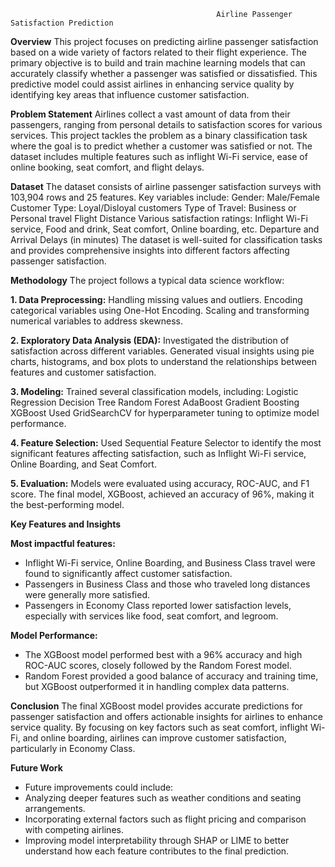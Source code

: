                                                   Airline Passenger Satisfaction Prediction
                                                      

****Overview****
This project focuses on predicting airline passenger satisfaction based on a wide variety of factors related to their flight experience. The primary objective is to build and train machine learning models that can accurately classify whether a passenger was satisfied or dissatisfied. This predictive model could assist airlines in enhancing service quality by identifying key areas that influence customer satisfaction.

****Problem Statement****
Airlines collect a vast amount of data from their passengers, ranging from personal details to satisfaction scores for various services. This project tackles the problem as a binary classification task where the goal is to predict whether a customer was satisfied or not. The dataset includes multiple features such as inflight Wi-Fi service, ease of online booking, seat comfort, and flight delays.

****Dataset****
The dataset consists of airline passenger satisfaction surveys with 103,904 rows and 25 features. Key variables include:
Gender: Male/Female
Customer Type: Loyal/Disloyal customers
Type of Travel: Business or Personal travel
Flight Distance
Various satisfaction ratings: Inflight Wi-Fi service, Food and drink, Seat comfort, Online boarding, etc.
Departure and Arrival Delays (in minutes)
The dataset is well-suited for classification tasks and provides comprehensive insights into different factors affecting passenger satisfaction.

****Methodology****
The project follows a typical data science workflow:

**1. Data Preprocessing:**
Handling missing values and outliers.
Encoding categorical variables using One-Hot Encoding.
Scaling and transforming numerical variables to address skewness.

**2. Exploratory Data Analysis (EDA):**
Investigated the distribution of satisfaction across different variables.
Generated visual insights using pie charts, histograms, and box plots to understand the relationships between features and customer satisfaction.

**3. Modeling:**
Trained several classification models, including:
Logistic Regression
Decision Tree
Random Forest
AdaBoost
Gradient Boosting
XGBoost
Used GridSearchCV for hyperparameter tuning to optimize model performance.

**4. Feature Selection:**
Used Sequential Feature Selector to identify the most significant features affecting satisfaction, such as Inflight Wi-Fi service, Online Boarding, and Seat Comfort.

**5. Evaluation:**
Models were evaluated using accuracy, ROC-AUC, and F1 score.
The final model, XGBoost, achieved an accuracy of 96%, making it the best-performing model.

****Key Features and Insights****

**Most impactful features:**
* Inflight Wi-Fi service, Online Boarding, and Business Class travel were found to significantly affect customer satisfaction.
* Passengers in Business Class and those who traveled long distances were generally more satisfied.
* Passengers in Economy Class reported lower satisfaction levels, especially with services like food, seat comfort, and legroom.
  
**Model Performance:**
* The XGBoost model performed best with a 96% accuracy and high ROC-AUC scores, closely followed by the Random Forest model.
* Random Forest provided a good balance of accuracy and training time, but XGBoost outperformed it in handling complex data patterns.

****Conclusion****
The final XGBoost model provides accurate predictions for passenger satisfaction and offers actionable insights for airlines to enhance service quality. By focusing on key factors such as seat comfort, inflight Wi-Fi, and online boarding, airlines can improve customer satisfaction, particularly in Economy Class.

****Future Work****
* Future improvements could include:
* Analyzing deeper features such as weather conditions and seating arrangements.
* Incorporating external factors such as flight pricing and comparison with competing airlines.
* Improving model interpretability through SHAP or LIME to better understand how each feature contributes to the final prediction.
